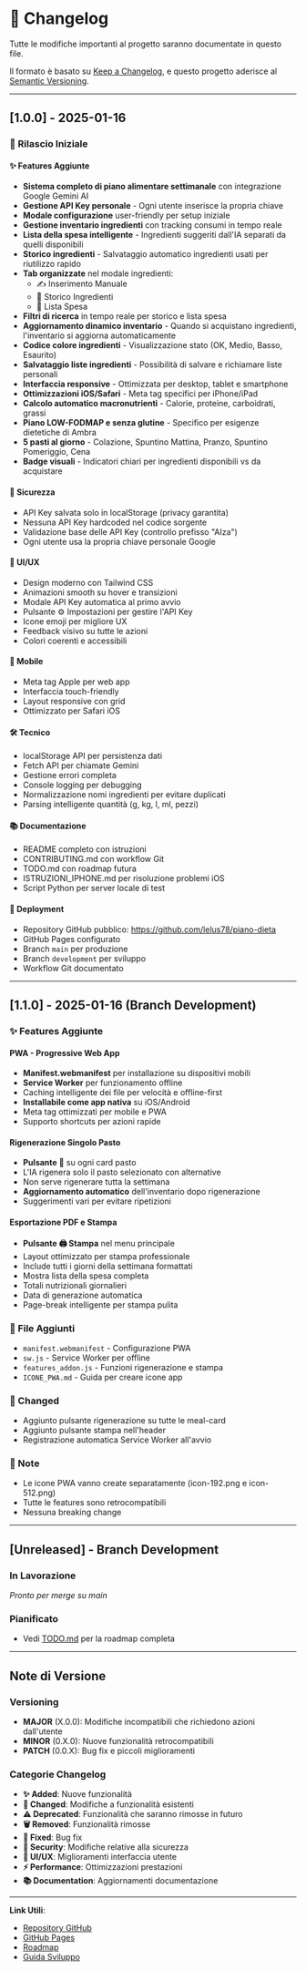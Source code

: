 # 📝 Changelog

Tutte le modifiche importanti al progetto saranno documentate in questo file.

Il formato è basato su [Keep a Changelog](https://keepachangelog.com/it/1.0.0/),
e questo progetto aderisce al [Semantic Versioning](https://semver.org/lang/it/).

---

## [1.0.0] - 2025-01-16

### 🎉 Rilascio Iniziale

#### ✨ Features Aggiunte
- **Sistema completo di piano alimentare settimanale** con integrazione Google Gemini AI
- **Gestione API Key personale** - Ogni utente inserisce la propria chiave
- **Modale configurazione** user-friendly per setup iniziale
- **Gestione inventario ingredienti** con tracking consumi in tempo reale
- **Lista della spesa intelligente** - Ingredienti suggeriti dall'IA separati da quelli disponibili
- **Storico ingredienti** - Salvataggio automatico ingredienti usati per riutilizzo rapido
- **Tab organizzate** nel modale ingredienti:
  - ✍️ Inserimento Manuale
  - 📜 Storico Ingredienti
  - 🛒 Lista Spesa
- **Filtri di ricerca** in tempo reale per storico e lista spesa
- **Aggiornamento dinamico inventario** - Quando si acquistano ingredienti, l'inventario si aggiorna automaticamente
- **Codice colore ingredienti** - Visualizzazione stato (OK, Medio, Basso, Esaurito)
- **Salvataggio liste ingredienti** - Possibilità di salvare e richiamare liste personali
- **Interfaccia responsive** - Ottimizzata per desktop, tablet e smartphone
- **Ottimizzazioni iOS/Safari** - Meta tag specifici per iPhone/iPad
- **Calcolo automatico macronutrienti** - Calorie, proteine, carboidrati, grassi
- **Piano LOW-FODMAP e senza glutine** - Specifico per esigenze dietetiche di Ambra
- **5 pasti al giorno** - Colazione, Spuntino Mattina, Pranzo, Spuntino Pomeriggio, Cena
- **Badge visuali** - Indicatori chiari per ingredienti disponibili vs da acquistare

#### 🔐 Sicurezza
- API Key salvata solo in localStorage (privacy garantita)
- Nessuna API Key hardcoded nel codice sorgente
- Validazione base delle API Key (controllo prefisso "AIza")
- Ogni utente usa la propria chiave personale Google

#### 🎨 UI/UX
- Design moderno con Tailwind CSS
- Animazioni smooth su hover e transizioni
- Modale API Key automatica al primo avvio
- Pulsante ⚙️ Impostazioni per gestire l'API Key
- Icone emoji per migliore UX
- Feedback visivo su tutte le azioni
- Colori coerenti e accessibili

#### 📱 Mobile
- Meta tag Apple per web app
- Interfaccia touch-friendly
- Layout responsive con grid
- Ottimizzato per Safari iOS

#### 🛠️ Tecnico
- localStorage API per persistenza dati
- Fetch API per chiamate Gemini
- Gestione errori completa
- Console logging per debugging
- Normalizzazione nomi ingredienti per evitare duplicati
- Parsing intelligente quantità (g, kg, l, ml, pezzi)

#### 📚 Documentazione
- README completo con istruzioni
- CONTRIBUTING.md con workflow Git
- TODO.md con roadmap futura
- ISTRUZIONI_IPHONE.md per risoluzione problemi iOS
- Script Python per server locale di test

#### 🚀 Deployment
- Repository GitHub pubblico: https://github.com/lelus78/piano-dieta
- GitHub Pages configurato
- Branch `main` per produzione
- Branch `development` per sviluppo
- Workflow Git documentato

---

## [1.1.0] - 2025-01-16 (Branch Development)

### ✨ Features Aggiunte

#### PWA - Progressive Web App
- **Manifest.webmanifest** per installazione su dispositivi mobili
- **Service Worker** per funzionamento offline
- Caching intelligente dei file per velocità e offline-first
- **Installabile come app nativa** su iOS/Android
- Meta tag ottimizzati per mobile e PWA
- Supporto shortcuts per azioni rapide

#### Rigenerazione Singolo Pasto
- **Pulsante 🔄** su ogni card pasto
- L'IA rigenera solo il pasto selezionato con alternative
- Non serve rigenerare tutta la settimana
- **Aggiornamento automatico** dell'inventario dopo rigenerazione
- Suggerimenti vari per evitare ripetizioni

#### Esportazione PDF e Stampa
- **Pulsante 🖨️ Stampa** nel menu principale
- Layout ottimizzato per stampa professionale
- Include tutti i giorni della settimana formattati
- Mostra lista della spesa completa
- Totali nutrizionali giornalieri
- Data di generazione automatica
- Page-break intelligente per stampa pulita

### 📄 File Aggiunti
- `manifest.webmanifest` - Configurazione PWA
- `sw.js` - Service Worker per offline
- `features_addon.js` - Funzioni rigenerazione e stampa
- `ICONE_PWA.md` - Guida per creare icone app

### 🔄 Changed
- Aggiunto pulsante rigenerazione su tutte le meal-card
- Aggiunto pulsante stampa nell'header
- Registrazione automatica Service Worker all'avvio

### 📝 Note
- Le icone PWA vanno create separatamente (icon-192.png e icon-512.png)
- Tutte le features sono retrocompatibili
- Nessuna breaking change

---

## [Unreleased] - Branch Development

### In Lavorazione
_Pronto per merge su main_

### Pianificato
- Vedi [TODO.md](TODO.md) per la roadmap completa

---

## Note di Versione

### Versioning
- **MAJOR** (X.0.0): Modifiche incompatibili che richiedono azioni dall'utente
- **MINOR** (0.X.0): Nuove funzionalità retrocompatibili
- **PATCH** (0.0.X): Bug fix e piccoli miglioramenti

### Categorie Changelog
- **✨ Added**: Nuove funzionalità
- **🔄 Changed**: Modifiche a funzionalità esistenti
- **⚠️ Deprecated**: Funzionalità che saranno rimosse in futuro
- **🗑️ Removed**: Funzionalità rimosse
- **🐛 Fixed**: Bug fix
- **🔐 Security**: Modifiche relative alla sicurezza
- **🎨 UI/UX**: Miglioramenti interfaccia utente
- **⚡ Performance**: Ottimizzazioni prestazioni
- **📚 Documentation**: Aggiornamenti documentazione

---

**Link Utili**:
- [Repository GitHub](https://github.com/lelus78/piano-dieta)
- [GitHub Pages](https://lelus78.github.io/piano-dieta/piano_dieta_mensile_IA.html)
- [Roadmap](TODO.md)
- [Guida Sviluppo](CONTRIBUTING.md)

